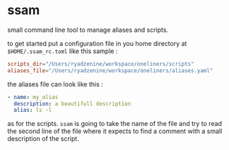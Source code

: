 # ssam
small command line tool to manage aliases and scripts.

to get started put a configuration file in you home directory at `$HOME/.ssam_rc.toml`
like this sample : 

```toml
scripts_dir="/Users/ryadzenine/workspace/oneliners/scripts"
aliases_file="/Users/ryadzenine/workspace/oneliners/aliases.yaml"
```

the aliases file can look like this : 
```yaml
- name: my_alias
  description: a beautifull description
  alias: ls -l 
```

as for the scripts. `ssam` is going to take the name of the file and try to read the second line of the file where it expects to find a comment with a small description of the script. 
